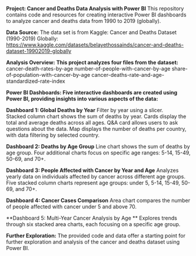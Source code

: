 **Project: Cancer and Deaths Data Analysis with Power BI** 
This repository contains code and resources for creating interactive Power BI dashboards to analyze cancer and deaths data from 1990 to 2019 (globally).

**Data Source:** 
The data set is from Kaggle: Cancer and Deaths Dataset (1990-2019) Globally: https://www.kaggle.com/datasets/belayethossainds/cancer-and-deaths-dataset-19902019-globally

**Analysis Overview:** 
**This project analyzes four files from the dataset:** 
cancer-death-rates-by-age 
number-of-people-with-cancer-by-age 
share-of-population-with-cancer-by-age 
cancer-deaths-rate-and-age-standardized-rate-index 

**Power BI Dashboards: 
Five interactive dashboards are created using Power BI, providing insights into various aspects of the data:** 

**Dashboard 1: Global Deaths by Year** 
Filter by year using a slicer.  
Stacked column chart shows the sum of deaths by year. 
Cards display the total and average deaths across all ages. 
Q&A card allows users to ask questions about the data. 
Map displays the number of deaths per country, with data filtering by selected country. 

**Dashboard 2: Deaths by Age Group** 
Line chart shows the sum of deaths by age group. 
Four additional charts focus on specific age ranges: 5-14, 15-49, 50-69, and 70+. 

**Dashboard 3: People Affected with Cancer by Year and Age** 
Analyzes yearly data on individuals affected by cancer across different age groups. 
Five stacked column charts represent age groups: under 5, 5-14, 15-49, 50-69, and 70+. 

**Dashboard 4: Cancer Cases Comparison** 
Area chart compares the number of people affected with cancer under 5 and above 70. 

**Dashboard 5: Multi-Year Cancer Analysis by Age ** 
Explores trends through six stacked area charts, each focusing on a specific age group. 

**Further Exploration:** 
The provided code and data offer a starting point for further exploration and analysis of the cancer and deaths dataset using Power BI. 

